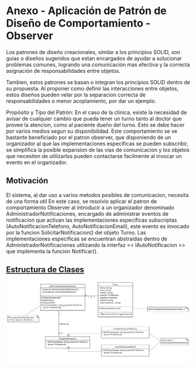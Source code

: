 # Anexo - Aplicación de Patrón de Diseño de Comportamiento - Observer
Los patrones de diseño creacionales, similar a los principios SOLID, son guias o diseños sugeridos que estan encargados de ayudar a solucionar problemas comunes, 
logrando una comunicación mas efectiva y la correcta asignación de responsabilidades entre objetos.

Tambien, estos patrones se basan o integran los principios SOLID dentro de su propuesta. Al proponer como definir las interacciones entre objetos, estos diseños
pueden velar por la separacion correcta de responsabilidades o menor acoplamiento, por dar un ejemplo.

Propósito y Tipo del Patrón: En el caso de la clinica, existe la necesidad de avisar de cualquier cambio que pueda 
tener un turno tanto al doctor que provee la atencion, como al paciente dueño del turno.
Esto se debe hacer por varios medios segun su disponibilidad.
Este comportamiento se ve bastante beneficiado por el patron observer, 
que disponiendo de un organizador al que las implementaciones especificas se pueden subscribir, se simplifica
la posible expansion de las vias de comunicacion y los objetos que necesiten de utilizarlos 
pueden contactarse facilmente al invocar un evento en el organizador.

## Motivación
El sistema, al dar uso a varios metodos posibles de comunicacion, necesita de una forma util
En este caso, se resolvio aplicar el patron de comportamiento Observer al introducir a un organizador
denominado AdministradorNotificaciones, encargado de administrar eventos de notificacion
que activan las implementaciones especificas subscriptas (AutoNotificacionTelefono, AutoNotificacionEmail), este evento
es invocado por la funcion SolicitarNotificacion() del objeto Turno.
Las implementaciones especificas se encuentran abstraidas dentro de AdministradorNotificaciones 
utilizando la interfaz << IAutoNotificacion >> que implementa la funcion Notificar().

## [Estructura de Clases](https://drive.google.com/file/d/1sN_XM9FRif1y0mlLrJBKkoF6hUz4Mvz7/view?usp=drive_link)

![Diagrama de patron de diseño Observer](../Imagenes/NotificacionObserverYSingleton.jpg)